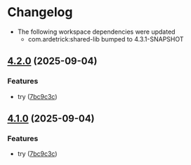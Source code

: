 # Changelog

* The following workspace dependencies were updated
    * com.ardetrick:shared-lib bumped to 4.3.1-SNAPSHOT

## [4.2.0](https://github.com/ardetrick/release-please-playground/compare/foo-application-v4.1.1...foo-application-v4.2.0) (2025-09-04)


### Features

* try ([7bc9c3c](https://github.com/ardetrick/release-please-playground/commit/7bc9c3c4145b401a7364d43da5f39a7f9a39c3bd))

## [4.1.0](https://github.com/ardetrick/release-please-playground/compare/foo-application-v4.0.1...foo-application-v4.1.0) (2025-09-04)


### Features

* try ([7bc9c3c](https://github.com/ardetrick/release-please-playground/commit/7bc9c3c4145b401a7364d43da5f39a7f9a39c3bd))

